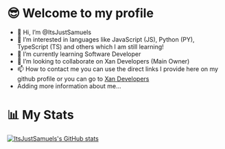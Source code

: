 # 😎 Welcome to my profile  

- 👋 Hi, I’m @ItsJustSamuels
- 👀 I’m interested in languages ​​like JavaScript (JS), Python (PY), TypeScript (TS) and others which I am still learning!
- 🌱 I’m currently learning Software Developer
- 💞️ I’m looking to collaborate on Xan Developers (Main Owner)
- 📫 How to contact me you can use the direct links I provide here on my github profile or you can go to [Xan Developers](https://discord.gg/64afGhdunT)  
- Adding more information about me...

# 📊 My Stats

[![ItsJustSamuels's GitHub stats](https://github-readme-stats.vercel.app/api?username=anuraghazra)](https://github.com/anuraghazra/github-readme-stats)
<!---
ItsJustSamuels/ItsJustSamuels is a ✨ special ✨ repository because its `README.md` (this file) appears on your GitHub profile.
You can click the Preview link to take a look at your changes.
--->
